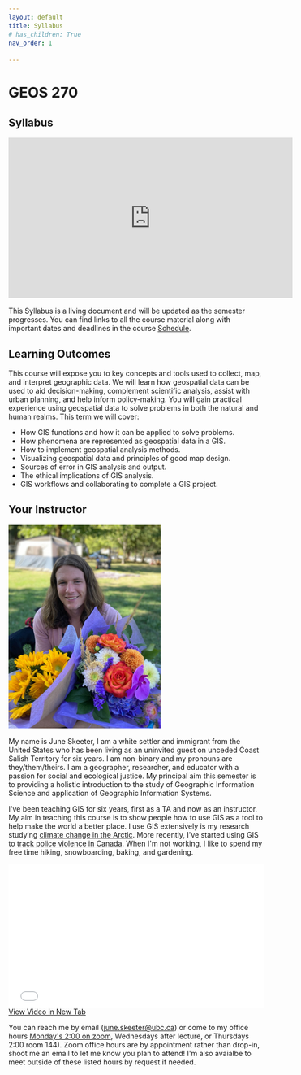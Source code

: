 ```yaml
---
layout: default
title: Syllabus
# has_children: True
nav_order: 1

---
```


# **GEOS 270**
## Syllabus

<iframe width="560" height="315" src="https://www.youtube.com/embed/D_BtsmFwyYM" title="YouTube video player" frameborder="0" allow="accelerometer; autoplay; clipboard-write; encrypted-media; gyroscope; picture-in-picture" allowfullscreen></iframe>

This Syllabus is a living document and will be updated as the semester progresses.  You can find links to all the course material along with important dates and deadlines in the course [Schedule](docs/Overview.md#course-schedule).

## Learning Outcomes

This course will expose you to key concepts and tools used to collect, map, and interpret geographic data.  We will learn how geospatial data can be used to aid decision-making, complement scientific analysis, assist with urban planning, and help inform policy-making.  You will gain practical experience using geospatial data to solve problems in both the natural and human realms.  This term we will cover:

* How GIS functions and how it can be applied to solve problems.
* How phenomena are represented as geospatial data in a GIS.
* How to implement geospatial analysis methods.
* Visualizing geospatial data and principles of good map design. 
* Sources of error in GIS analysis and output.
* The ethical implications of GIS analysis.
* GIS workflows and collaborating to complete a GIS project.

## Your Instructor

<img src="docs/images/June.jpg" alt="hi" class="inline" width="300"/>

My name is June Skeeter, I am a white settler and immigrant from the United States who has been living as an uninvited guest on unceded Coast Salish Territory for six years.  I am non-binary and my pronouns are they/them/theirs.  I am a geographer, researcher, and educator with a passion for social and ecological justice.  My principal aim this semester is to providing a holistic introduction to the study of Geographic Information Science and application of Geographic Information Systems.

I've been teaching GIS for six years, first as a TA and now as an instructor.  My aim in teaching this course is to show people how to use GIS as a tool to help make the world a better place.  I use GIS extensively is my research studying [climate change in the Arctic](https://bg.copernicus.org/articles/17/4421/2020/bg-17-4421-2020.html).  More recently, I've started using GIS to [track police violence in Canada](https://policekillingsandinolveddeathscanada.github.io/Data/).  When I'm not working, I like to spend my free time hiking, snowboarding, baking, and gardening.  

<div style="overflow: hidden;
  padding-top: 56.25%;
  position: relative">
  <iframe src="docs/videos/SiteTour.mp4" title="Processes" scrolling="no" frameborder="0"
    style="border: 0;
   height: 100%;
   left: 0;
   position: absolute;
   top: 0;
   width: 100%;">
   <p>Your browser does not support iframes.</p>
 </iframe>
</div>
<a href="docs/videos/SiteTour.mp4" target="_blank">View Video in New Tab</a>

You can reach me by email (june.skeeter@ubc.ca) or come to my office hours [Monday's 2:00 on zoom](https://ubc.zoom.us/j/63773260301?pwd=SUlBeVd1bXRjZEVmY1FXSnNBVDJqdz09), Wednesdays after lecture, or Thursdays 2:00 room 144).  Zoom office hours are by appointment rather than drop-in, shoot me an email to let me know you plan to attend!  I'm also avaialbe to meet outside of these listed hours by request if needed.